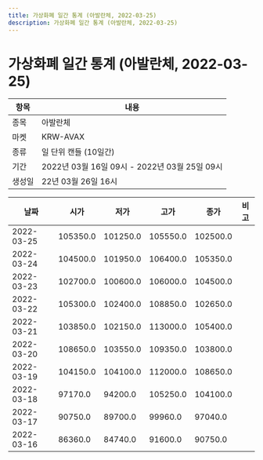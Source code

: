 ```yaml
---
title: 가상화폐 일간 통계 (아발란체, 2022-03-25)
description: 가상화폐 일간 통계 (아발란체, 2022-03-25)
---
```


가상화폐 일간 통계 (아발란체, 2022-03-25)
===

|항목|내용|
|--|--|
|종목|아발란체|
|마켓|KRW-AVAX|
|종류|일 단위 캔들 (10일간)|
|기간|2022년 03월 16일 09시 - 2022년 03월 25일 09시|
|생성일|22년 03월 26일 16시|


|날짜|시가|저가|고가|종가|비고|
|--|--|--|--|--|--|
|2022-03-25|105350.0|101250.0|105550.0|102500.0|    |
|2022-03-24|104500.0|101950.0|106400.0|105350.0|    |
|2022-03-23|102700.0|100600.0|106000.0|104500.0|    |
|2022-03-22|105300.0|102400.0|108850.0|102650.0|    |
|2022-03-21|103850.0|102150.0|113000.0|105400.0|    |
|2022-03-20|108650.0|103550.0|109350.0|103800.0|    |
|2022-03-19|104150.0|104100.0|112000.0|108650.0|    |
|2022-03-18|97170.0|94200.0|105250.0|104100.0|    |
|2022-03-17|90750.0|89700.0|99960.0|97040.0|    |
|2022-03-16|86360.0|84740.0|91600.0|90750.0|    |
